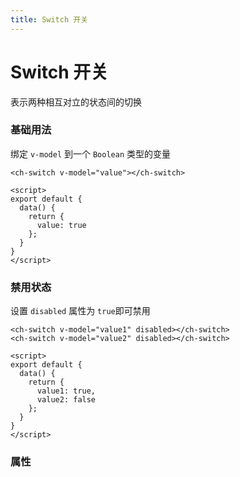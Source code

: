 ```yaml
---
title: Switch 开关
---
```


# Switch 开关

表示两种相互对立的状态间的切换

### 基础用法

<ClientOnly><SwitchDemo></SwitchDemo></ClientOnly>

绑定 `v-model` 到一个 `Boolean` 类型的变量

```vue
<ch-switch v-model="value"></ch-switch>

<script>
export default {
  data() {
    return {
      value: true
    };
  }
}
</script>
```

### 禁用状态

<ClientOnly><SwitchDisabled></SwitchDisabled></ClientOnly>

设置 `disabled` 属性为 `true`即可禁用

```vue
<ch-switch v-model="value1" disabled></ch-switch>
<ch-switch v-model="value2" disabled></ch-switch>

<script>
export default {
  data() {
    return {
      value1: true,
      value2: false
    };
  }
}
</script>
```

### 属性

<SwitchAttributes></SwitchAttributes>